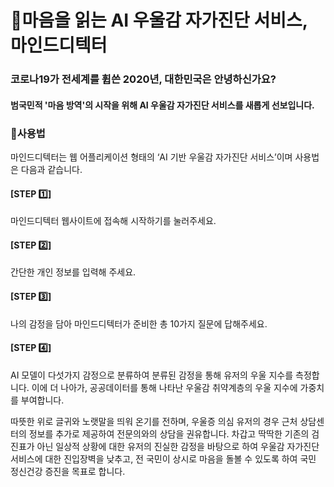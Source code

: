 # :dart:마음을 읽는 AI 우울감 자가진단 서비스, 마인드디텍터


### 코로나19가 전세계를 휩쓴 2020년, 대한민국은 안녕하신가요?
#### 범국민적 '마음 방역'의 시작을 위해 AI 우울감 자가진단 서비스를 새롭게 선보입니다.



### :book:사용법
마인드디텍터는 웹 어플리케이션 형태의 ‘AI 기반 우울감 자가진단 서비스’이며 사용법은 다음과 같습니다.

#### [STEP :one:]
마인드디텍터 웹사이트에 접속해 시작하기를 눌러주세요.
#### [STEP :two:]
간단한 개인 정보를 입력해 주세요.
#### [STEP :three:]
나의 감정을 담아 마인드디텍터가 준비한 총 10가지 질문에 답해주세요.
#### [STEP :four:]
AI 모델이 다섯가지 감정으로 분류하여 분류된 감정을 통해 유저의 우울 지수를 측정합니다.
이에 더 나아가, 공공데이터를 통해 나타난 우울감 취약계층의 우울 지수에 가중치를 부여합니다.

따뜻한 위로 글귀와 노랫말을 띄워 온기를 전하며, 우울증 의심 유저의 경우 근처 상담센터의 정보를 추가로 제공하여 전문의와의 상담을 권유합니다. 차갑고 딱딱한 기존의 검진표가 아닌 일상적 상황에 대한 유저의 진실한 감정을 바탕으로 하여 우울감 자가진단 서비스에 대한 진입장벽을 낮추고, 전 국민이 상시로 마음을 돌볼 수 있도록 하여 국민 정신건강 증진을 목표로 합니다.
